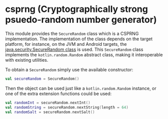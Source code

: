 # csprng (Cryptographically strong psuedo-random number generator)

This module provides the `SecureRandom` class which is a CSPRNG implementation. The implementation of the class depends
on the target platform, for instance, on the JVM and Android targets,
the [java.security.SecureRandom class](https://docs.oracle.com/javase/8/docs/api/java/security/SecureRandom.html) is
used. This `SecureRandom` class implements the `kotlin.random.Random` abstract class, making it interoperable with
existing utilities.

To obtain a `SecureRandom` simply use the available constructor:

```kotlin
val secureRandom = SecureRandom()
```

Then the object can be used just like a `kotlin.random.Random` instance, or one of the extra extension functions could
be used:

```kotlin
val randomInt = secureRandom.nextInt()
val randomString = secureRandom.nextString(length = 64)
val randomSalt = secureRandom.nextSalt()
```

